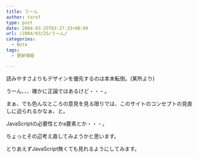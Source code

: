 ```yaml
---
title: うーん
author: tarof
type: post
date: 2004-03-25T03:27:33+00:00
url: /2004/03/25/うーん/
categories:
  - Note
tags:
  - 更新情報

---
```

読みやすさよりもデザインを優先するのは本末転倒。(某所より)
  
うーん、、、確かに正論ではあるけど・・・。
  
まぁ、でも色んなところの意見を見る限りでは、このサイトのコンセプトの見直しに迫られるかなぁ、と。
  
JavaScriptの必要性とかa要素とか・・・。

ちょっとその辺考え直してみようかと思います。
  
とりあえずJavaScript無くても見れるようにしてみます。